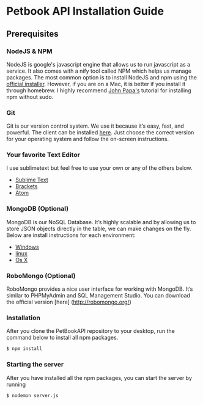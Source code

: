 # Petbook API Installation Guide

## Prerequisites

### NodeJS & NPM
NodeJS is google's javascript engine that allows us to run javascript as a service.  It also comes with a nify tool called NPM which helps us manage packages. The most common option is to install NodeJS and npm using the [official installer](https://nodejs.org/download/). However, if you are on a Mac, it is better if you install it through homebrew. I highly recommend [John Papa's](http://www.johnpapa.net/how-to-use-npm-global-without-sudo-on-osx/) tutorial for installing npm without sudo.  


### Git
Git is our version control system. We use it because it’s easy, fast, and powerful. The client can be installed [here](https://git-scm.com/downloads). Just choose the correct version for your operating system and follow the on-screen instructions. 

### Your favorite Text Editor
I use sublimetext but feel free to use your own or any of the others below.
  -  [Sublime Text](http://www.sublimetext.com/) 
  - [Brackets](http://brackets.io/)
  - [Atom](https://atom.io/)

### MongoDB (Optional)
MongoDB is our NoSQL Database. It’s highly scalable and by allowing us to store JSON objects directly in the table, we can make changes on the fly. Below are install instructions for each environment: 

  -   [Windows](http://docs.mongodb.org/manual/tutorial/install-mongodb-on-windows/)
  -   [linux](http://docs.mongodb.org/manual/tutorial/install-mongodb-on-linux/?_ga=1.267487758.1025625016.1426642002)
  -   [Os X](http://docs.mongodb.org/manual/tutorial/install-mongodb-on-os-x/?_ga=1.267487758.1025625016.1426642002)

### RoboMongo (Optional)
RoboMongo provides a nice user interface for working with MongoDB. It’s similar to PHPMyAdmin and SQL Management Studio. You can download the official version [here] (http://robomongo.org/) 

### Installation

After you clone the PetBookAPI repository to your desktop, run the command below to install all npm packages. 
```sh
$ npm install
```

### Starting the server 
After you have installed all the npm packages, you can start the server by running 
```sh
$ nodemon server.js
```

